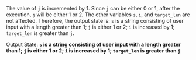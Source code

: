 The value of `j` is incremented by 1. Since `j` can be either 0 or 1, after the execution, `j` will be either 1 or 2. The other variables `s`, `i`, and `target_len` are not affected. Therefore, the output state is: `s` is a string consisting of user input with a length greater than 1; `j` is either 1 or 2; `i` is increased by 1; `target_len` is greater than `j`.

Output State: **`s` is a string consisting of user input with a length greater than 1; `j` is either 1 or 2; `i` is increased by 1; `target_len` is greater than `j`**